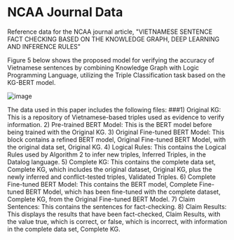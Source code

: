 # NCAA Journal Data
Reference data for the NCAA journal article, 
"VIETNAMESE SENTENCE FACT CHECKING BASED ON THE KNOWLEDGE GRAPH, DEEP LEARNING AND INFERENCE RULES"

Figure 5 below shows the proposed model for verifying the accuracy of Vietnamese sentences by combining Knowledge Graph with Logic Programming Language, utilizing the Triple Classification task based on the KG-BERT model. 

![image](https://user-images.githubusercontent.com/30404000/233814923-2c4e42f4-d5c3-4bae-a6da-73750ce6568e.png)

The data used in this paper includes the following files:
###1) Original KG: 
This is a repository of Vietnamese-based triples used as evidence to verify information.
2) Pre-trained BERT Model: This is the BERT model before being trained with the Original KG. 
3) Original Fine-tuned BERT Model: This block contains a refined BERT model, Original Fine-tuned BERT Model, with the original data set, Original KG. 
4) Logical Rules: This contains the Logical Rules used by Algorithm 2 to infer new triples, Inferred Triples, in the Datalog language.
5) Complete KG: This contains the complete data set, Complete KG, which includes the original dataset, Original KG, plus the newly inferred and conflict-tested triples, Validated Triples.
6) Complete Fine-tuned BERT Model: This contains the BERT model, Complete Fine-tuned BERT Model, which has been fine-tuned with the complete dataset, Complete KG, from the Original Fine-tuned BERT Model. 
7) Claim Sentences: This contains the sentences for fact-checking.
8) Claim Results: This displays the results that have been fact-checked, Claim Results, with the value true, which is correct, or false, which is incorrect, with information in the complete data set, Complete KG.
